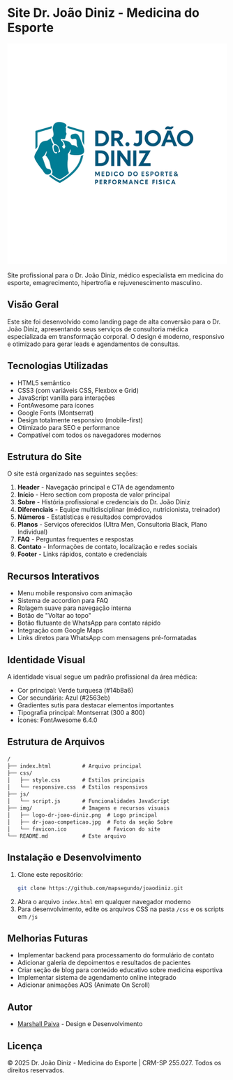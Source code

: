 # Site Dr. João Diniz - Medicina do Esporte

![Logo Dr. João Diniz](img/logo-dr-joao-diniz.png)

Site profissional para o Dr. João Diniz, médico especialista em medicina do esporte, emagrecimento, hipertrofia e rejuvenescimento masculino.

## Visão Geral

Este site foi desenvolvido como landing page de alta conversão para o Dr. João Diniz, apresentando seus serviços de consultoria médica especializada em transformação corporal. O design é moderno, responsivo e otimizado para gerar leads e agendamentos de consultas.

## Tecnologias Utilizadas

- HTML5 semântico
- CSS3 (com variáveis CSS, Flexbox e Grid)
- JavaScript vanilla para interações
- FontAwesome para ícones
- Google Fonts (Montserrat)
- Design totalmente responsivo (mobile-first)
- Otimizado para SEO e performance
- Compatível com todos os navegadores modernos

## Estrutura do Site

O site está organizado nas seguintes seções:

1. **Header** - Navegação principal e CTA de agendamento
2. **Início** - Hero section com proposta de valor principal
3. **Sobre** - História profissional e credenciais do Dr. João Diniz
4. **Diferenciais** - Equipe multidisciplinar (médico, nutricionista, treinador)
5. **Números** - Estatísticas e resultados comprovados
6. **Planos** - Serviços oferecidos (Ultra Men, Consultoria Black, Plano Individual)
7. **FAQ** - Perguntas frequentes e respostas
8. **Contato** - Informações de contato, localização e redes sociais
9. **Footer** - Links rápidos, contato e credenciais

## Recursos Interativos

- Menu mobile responsivo com animação
- Sistema de accordion para FAQ
- Rolagem suave para navegação interna
- Botão de "Voltar ao topo"
- Botão flutuante de WhatsApp para contato rápido
- Integração com Google Maps
- Links diretos para WhatsApp com mensagens pré-formatadas

## Identidade Visual

A identidade visual segue um padrão profissional da área médica:

- Cor principal: Verde turquesa (#14b8a6)
- Cor secundária: Azul (#2563eb)
- Gradientes sutis para destacar elementos importantes
- Tipografia principal: Montserrat (300 a 800)
- Ícones: FontAwesome 6.4.0

## Estrutura de Arquivos

```
/
├── index.html          # Arquivo principal
├── css/
│   ├── style.css       # Estilos principais
│   └── responsive.css  # Estilos responsivos
├── js/
│   └── script.js       # Funcionalidades JavaScript
├── img/                # Imagens e recursos visuais
│   ├── logo-dr-joao-diniz.png  # Logo principal
│   ├── dr-joao-competicao.jpg  # Foto da seção Sobre
│   └── favicon.ico             # Favicon do site
└── README.md           # Este arquivo
```

## Instalação e Desenvolvimento

1. Clone este repositório:
   ```bash
   git clone https://github.com/mapsegundo/joaodiniz.git
   ```
2. Abra o arquivo `index.html` em qualquer navegador moderno
3. Para desenvolvimento, edite os arquivos CSS na pasta `/css` e os scripts em `/js`

## Melhorias Futuras

- Implementar backend para processamento do formulário de contato
- Adicionar galeria de depoimentos e resultados de pacientes
- Criar seção de blog para conteúdo educativo sobre medicina esportiva
- Implementar sistema de agendamento online integrado
- Adicionar animações AOS (Animate On Scroll)

## Autor

- [Marshall Paiva](https://www.linkedin.com/in/marshallpaiva/) - Design e Desenvolvimento

## Licença

© 2025 Dr. João Diniz - Medicina do Esporte | CRM-SP 255.027. Todos os direitos reservados.
